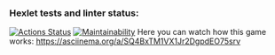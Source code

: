 ### Hexlet tests and linter status:
[![Actions Status](https://github.com/gonpaul/frontend-project-80/actions/workflows/hexlet-check.yml/badge.svg)](https://github.com/gonpaul/frontend-project-80/actions)
[![Maintainability](https://api.codeclimate.com/v1/badges/7deea9d793410d676c7a/maintainability)](https://codeclimate.com/github/gonpaul/frontend-project-80/maintainability)
  Here you can watch how this game works: https://asciinema.org/a/SQ4BxTM1VX1Jr2DgpdEO75srv